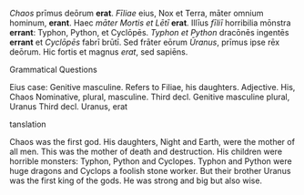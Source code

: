 *Chaos* prīmus deōrum **erat**. *Fīliae* eius, Nox et Terra, māter omnium hominum, **erant**. Haec *māter Mortis et Lētī* **erat**. Illīus *fīliī* horribilia mōnstra **errant**: Typhon, Python, et Cyclōpēs. *Typhon et Python* dracōnēs ingentēs **errant** et *Cyclōpēs* fabrī brūtī. Sed frāter eōrum *Ūranus*, prīmus ipse rēx deōrum. Hic fortis et magnus *erat*, sed sapiēns.

Grammatical Questions

Eius case: Genitive masculine. Refers to Filiae, his daughters.
Adjective.
His, Chaos
Nominative, plural, masculine. 
Third decl. 
Genitive masculine plural, Uranus
Third decl.
Uranus, erat

tanslation

Chaos was the first god. His daughters, Night and Earth, were the mother of all men. This was the mother of death and destruction. His children were horrible monsters: Typhon, Python and Cyclopes. Typhon and Python were huge dragons and Cyclops a foolish stone worker. But their brother Uranus was the first king of the gods. He was strong and big but also wise.
